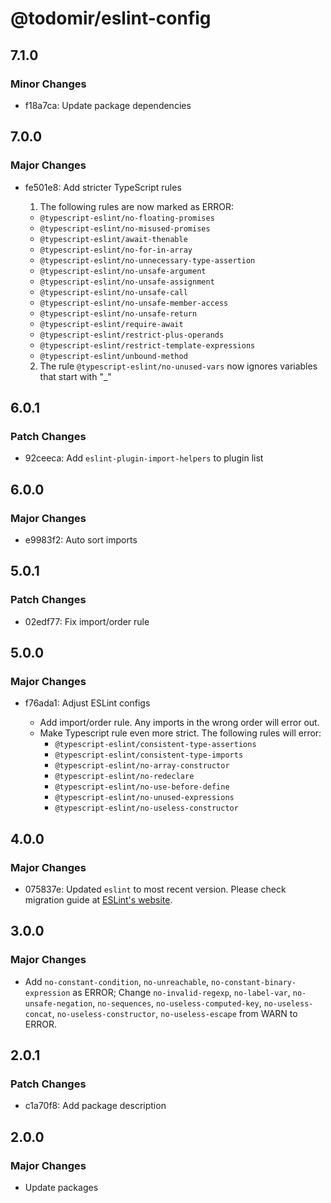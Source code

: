 # @todomir/eslint-config

## 7.1.0

### Minor Changes

- f18a7ca: Update package dependencies

## 7.0.0

### Major Changes

- fe501e8: Add stricter TypeScript rules

  1. The following rules are now marked as ERROR:

  - `@typescript-eslint/no-floating-promises`
  - `@typescript-eslint/no-misused-promises`
  - `@typescript-eslint/await-thenable`
  - `@typescript-eslint/no-for-in-array`
  - `@typescript-eslint/no-unnecessary-type-assertion`
  - `@typescript-eslint/no-unsafe-argument`
  - `@typescript-eslint/no-unsafe-assignment`
  - `@typescript-eslint/no-unsafe-call`
  - `@typescript-eslint/no-unsafe-member-access`
  - `@typescript-eslint/no-unsafe-return`
  - `@typescript-eslint/require-await`
  - `@typescript-eslint/restrict-plus-operands`
  - `@typescript-eslint/restrict-template-expressions`
  - `@typescript-eslint/unbound-method`

  2. The rule `@typescript-eslint/no-unused-vars` now ignores variables that start with "\_"

## 6.0.1

### Patch Changes

- 92ceeca: Add `eslint-plugin-import-helpers` to plugin list

## 6.0.0

### Major Changes

- e9983f2: Auto sort imports

## 5.0.1

### Patch Changes

- 02edf77: Fix import/order rule

## 5.0.0

### Major Changes

- f76ada1: Adjust ESLint configs

  - Add import/order rule. Any imports in the wrong order will error out.
  - Make Typescript rule even more strict. The following rules will error:
    - `@typescript-eslint/consistent-type-assertions`
    - `@typescript-eslint/consistent-type-imports`
    - `@typescript-eslint/no-array-constructor`
    - `@typescript-eslint/no-redeclare`
    - `@typescript-eslint/no-use-before-define`
    - `@typescript-eslint/no-unused-expressions`
    - `@typescript-eslint/no-useless-constructor`

## 4.0.0

### Major Changes

- 075837e: Updated `eslint` to most recent version. Please check migration guide at [ESLint's website](https://eslint.org/docs/latest/user-guide/migrating-to-8.0.0).

## 3.0.0

### Major Changes

- Add `no-constant-condition`, `no-unreachable`, `no-constant-binary-expression` as ERROR; Change `no-invalid-regexp`, `no-label-var`, `no-unsafe-negation`, `no-sequences`, `no-useless-computed-key`, `no-useless-concat`, `no-useless-constructor`, `no-useless-escape` from WARN to ERROR.

## 2.0.1

### Patch Changes

- c1a70f8: Add package description

## 2.0.0

### Major Changes

- Update packages
